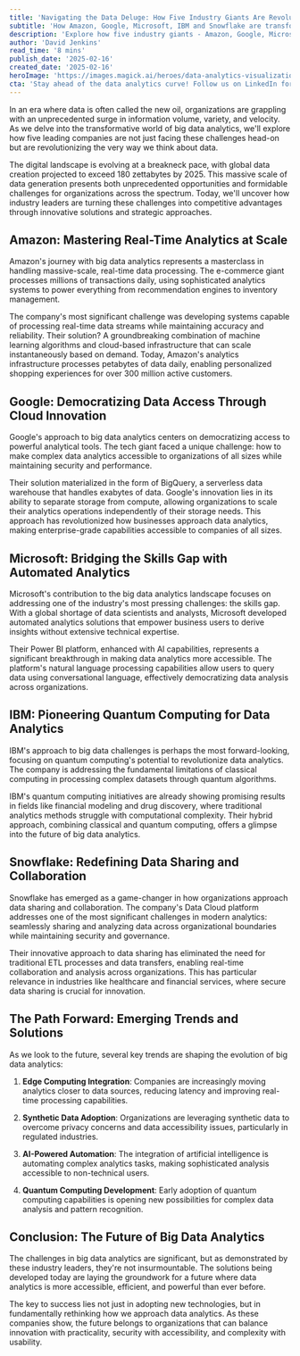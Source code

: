 ```yaml
---
title: 'Navigating the Data Deluge: How Five Industry Giants Are Revolutionizing Big Data Analytics'
subtitle: 'How Amazon, Google, Microsoft, IBM and Snowflake are transforming big data analytics'
description: 'Explore how five industry giants - Amazon, Google, Microsoft, IBM, and Snowflake - are revolutionizing big data analytics through innovative solutions and strategic approaches. From Amazon's real-time analytics mastery to IBM's quantum computing initiatives, discover how these leaders are shaping the future of data processing and analysis.'
author: 'David Jenkins'
read_time: '8 mins'
publish_date: '2025-02-16'
created_date: '2025-02-16'
heroImage: 'https://images.magick.ai/heroes/data-analytics-visualization.jpg'
cta: 'Stay ahead of the data analytics curve! Follow us on LinkedIn for daily insights into how industry leaders are transforming the big data landscape.'
---
```


In an era where data is often called the new oil, organizations are grappling with an unprecedented surge in information volume, variety, and velocity. As we delve into the transformative world of big data analytics, we'll explore how five leading companies are not just facing these challenges head-on but are revolutionizing the very way we think about data.

The digital landscape is evolving at a breakneck pace, with global data creation projected to exceed 180 zettabytes by 2025. This massive scale of data generation presents both unprecedented opportunities and formidable challenges for organizations across the spectrum. Today, we'll uncover how industry leaders are turning these challenges into competitive advantages through innovative solutions and strategic approaches.

## Amazon: Mastering Real-Time Analytics at Scale

Amazon's journey with big data analytics represents a masterclass in handling massive-scale, real-time data processing. The e-commerce giant processes millions of transactions daily, using sophisticated analytics systems to power everything from recommendation engines to inventory management.

The company's most significant challenge was developing systems capable of processing real-time data streams while maintaining accuracy and reliability. Their solution? A groundbreaking combination of machine learning algorithms and cloud-based infrastructure that can scale instantaneously based on demand. Today, Amazon's analytics infrastructure processes petabytes of data daily, enabling personalized shopping experiences for over 300 million active customers.

## Google: Democratizing Data Access Through Cloud Innovation

Google's approach to big data analytics centers on democratizing access to powerful analytical tools. The tech giant faced a unique challenge: how to make complex data analytics accessible to organizations of all sizes while maintaining security and performance.

Their solution materialized in the form of BigQuery, a serverless data warehouse that handles exabytes of data. Google's innovation lies in its ability to separate storage from compute, allowing organizations to scale their analytics operations independently of their storage needs. This approach has revolutionized how businesses approach data analytics, making enterprise-grade capabilities accessible to companies of all sizes.

## Microsoft: Bridging the Skills Gap with Automated Analytics

Microsoft's contribution to the big data analytics landscape focuses on addressing one of the industry's most pressing challenges: the skills gap. With a global shortage of data scientists and analysts, Microsoft developed automated analytics solutions that empower business users to derive insights without extensive technical expertise.

Their Power BI platform, enhanced with AI capabilities, represents a significant breakthrough in making data analytics more accessible. The platform's natural language processing capabilities allow users to query data using conversational language, effectively democratizing data analysis across organizations.

## IBM: Pioneering Quantum Computing for Data Analytics

IBM's approach to big data challenges is perhaps the most forward-looking, focusing on quantum computing's potential to revolutionize data analytics. The company is addressing the fundamental limitations of classical computing in processing complex datasets through quantum algorithms.

IBM's quantum computing initiatives are already showing promising results in fields like financial modeling and drug discovery, where traditional analytics methods struggle with computational complexity. Their hybrid approach, combining classical and quantum computing, offers a glimpse into the future of big data analytics.

## Snowflake: Redefining Data Sharing and Collaboration

Snowflake has emerged as a game-changer in how organizations approach data sharing and collaboration. The company's Data Cloud platform addresses one of the most significant challenges in modern analytics: seamlessly sharing and analyzing data across organizational boundaries while maintaining security and governance.

Their innovative approach to data sharing has eliminated the need for traditional ETL processes and data transfers, enabling real-time collaboration and analysis across organizations. This has particular relevance in industries like healthcare and financial services, where secure data sharing is crucial for innovation.

## The Path Forward: Emerging Trends and Solutions

As we look to the future, several key trends are shaping the evolution of big data analytics:

1. **Edge Computing Integration**: Companies are increasingly moving analytics closer to data sources, reducing latency and improving real-time processing capabilities.

2. **Synthetic Data Adoption**: Organizations are leveraging synthetic data to overcome privacy concerns and data accessibility issues, particularly in regulated industries.

3. **AI-Powered Automation**: The integration of artificial intelligence is automating complex analytics tasks, making sophisticated analysis accessible to non-technical users.

4. **Quantum Computing Development**: Early adoption of quantum computing capabilities is opening new possibilities for complex data analysis and pattern recognition.

## Conclusion: The Future of Big Data Analytics

The challenges in big data analytics are significant, but as demonstrated by these industry leaders, they're not insurmountable. The solutions being developed today are laying the groundwork for a future where data analytics is more accessible, efficient, and powerful than ever before.

The key to success lies not just in adopting new technologies, but in fundamentally rethinking how we approach data analytics. As these companies show, the future belongs to organizations that can balance innovation with practicality, security with accessibility, and complexity with usability.